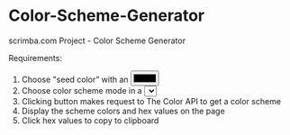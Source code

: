 # Color-Scheme-Generator
scrimba.com Project - Color Scheme Generator

Requirements:

1. Choose "seed color” with an <input type="color" />
2. Choose color scheme mode in a <select> box
3. Clicking button makes request to The Color API to get a color scheme
4. Display the scheme colors and hex values on the page
5. Click hex values to copy to clipboard
